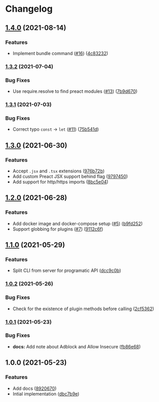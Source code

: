 # Changelog

## [1.4.0](https://www.github.com/projectsophon/df-plugin-dev-server/compare/v1.3.2...v1.4.0) (2021-08-14)


### Features

* Implement bundle command ([#16](https://www.github.com/projectsophon/df-plugin-dev-server/issues/16)) ([4c83232](https://www.github.com/projectsophon/df-plugin-dev-server/commit/4c832324e988d424359423bc4d73ab2d09ac006f))

### [1.3.2](https://www.github.com/projectsophon/df-plugin-dev-server/compare/v1.3.1...v1.3.2) (2021-07-04)


### Bug Fixes

* Use require.resolve to find preact modules ([#13](https://www.github.com/projectsophon/df-plugin-dev-server/issues/13)) ([7b9d670](https://www.github.com/projectsophon/df-plugin-dev-server/commit/7b9d670a81cb538bdfb5446d726032a782d4d71d))

### [1.3.1](https://www.github.com/projectsophon/df-plugin-dev-server/compare/v1.3.0...v1.3.1) (2021-07-03)


### Bug Fixes

* Correct typo `const` -> `let` ([#11](https://www.github.com/projectsophon/df-plugin-dev-server/issues/11)) ([75b541d](https://www.github.com/projectsophon/df-plugin-dev-server/commit/75b541d47c2c5a7c92406f0feadc3646d22dc4b8))

## [1.3.0](https://www.github.com/projectsophon/df-plugin-dev-server/compare/v1.2.0...v1.3.0) (2021-06-30)


### Features

* Accept `.jsx` and `.tsx` extensions ([976b72b](https://www.github.com/projectsophon/df-plugin-dev-server/commit/976b72b1e5c0aac3a9777b04601e1f31c6de1e5b))
* Add custom Preact JSX support behind flag ([9797450](https://www.github.com/projectsophon/df-plugin-dev-server/commit/97974509bee29dc12dd23f04147e6b0c37eadac8))
* Add support for http/https imports ([8bc5e04](https://www.github.com/projectsophon/df-plugin-dev-server/commit/8bc5e046b72f1e2d06cde59c309dc7ff029edc37))

## [1.2.0](https://www.github.com/projectsophon/df-plugin-dev-server/compare/v1.1.0...v1.2.0) (2021-06-28)


### Features

* Add docker image and docker-compose setup ([#5](https://www.github.com/projectsophon/df-plugin-dev-server/issues/5)) ([b9fd252](https://www.github.com/projectsophon/df-plugin-dev-server/commit/b9fd2523c38ca5036bf03b05b8369291fe1129a1))
* Support globbing for plugins ([#7](https://www.github.com/projectsophon/df-plugin-dev-server/issues/7)) ([9112c6f](https://www.github.com/projectsophon/df-plugin-dev-server/commit/9112c6f8aa30aa6ed9bf9b2ac6f853517e276e80))

## [1.1.0](https://www.github.com/projectsophon/df-plugin-dev-server/compare/v1.0.2...v1.1.0) (2021-05-29)


### Features

* Split CLI from server for programatic API ([dcc9c0b](https://www.github.com/projectsophon/df-plugin-dev-server/commit/dcc9c0b3c6f604d5a0e2f0429562e26ce0321c8e))

### [1.0.2](https://www.github.com/projectsophon/df-plugin-dev-server/compare/v1.0.1...v1.0.2) (2021-05-26)


### Bug Fixes

* Check for the existence of plugin methods before calling ([2cf5362](https://www.github.com/projectsophon/df-plugin-dev-server/commit/2cf536276c433c964c21cf0e2520362535c9267b))

### [1.0.1](https://www.github.com/projectsophon/df-plugin-dev-server/compare/v1.0.0...v1.0.1) (2021-05-23)


### Bug Fixes

* **docs:** Add note about Adblock and Allow Insecure ([fb86e68](https://www.github.com/projectsophon/df-plugin-dev-server/commit/fb86e685b5a7c7cd766ba9dee14aa70225987dd6))

## 1.0.0 (2021-05-23)


### Features

* Add docs ([8920670](https://www.github.com/projectsophon/df-plugin-dev-server/commit/8920670853192e6fdd014d666ae4624173c9507f))
* Intial implementation ([dbc7b9e](https://www.github.com/projectsophon/df-plugin-dev-server/commit/dbc7b9e996a0f6a38a8244e2567e1cdce3785abe))
